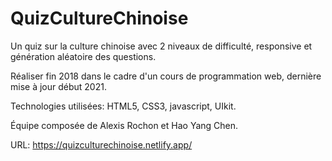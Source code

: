 ﻿# QuizCultureChinoise

Un quiz sur la culture chinoise avec 2 niveaux de difficulté, responsive et génération aléatoire des questions.

Réaliser fin 2018 dans le cadre d'un cours de programmation web, dernière mise à jour début 2021.

Technologies utilisées: HTML5, CSS3, javascript, UIkit.

Équipe composée de Alexis Rochon et Hao Yang Chen.

URL: https://quizculturechinoise.netlify.app/

